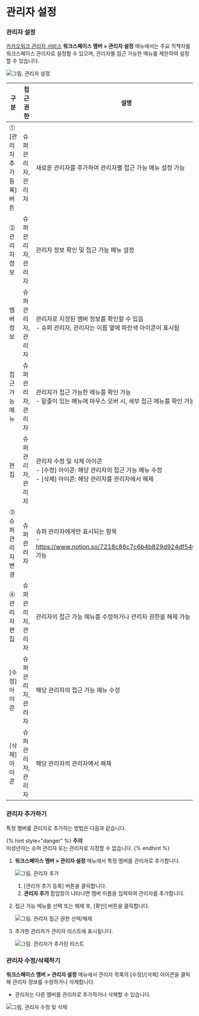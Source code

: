 # 관리자 설정

### 관리자 설정

[카카오워크 관리자 서비스](https://admin.kakaowork.com/) **워크스페이스 멤버 > 관리자 설정** 메뉴에서는 주요 직책자를 워크스페이스 관리자로 설정할 수 있으며, 관리자별 접근 가능한 메뉴를 제한하여 설정할 수 있습니다.

![그림. 관리자 설정](https://s3-us-west-2.amazonaws.com/secure.notion-static.com/11a92095-46a1-4be5-bd5e-c51593a8b4e1/%EA%B4%80%EB%A6%AC%EC%9E%90\_%EC%84%A4%EC%A0%95\_\(1\).png)

| 구분                | 접근 권한       | 설명                                                                                        |
| ----------------- | ----------- | ----------------------------------------------------------------------------------------- |
| ⓵ \[관리자 추가 등록] 버튼 | 슈퍼 관리자, 관리자 | 새로운 관리자를 추가하여 관리자별 접근 가능 메뉴 설정 가능                                                         |
| ⓶ 관리자 정보          | 슈퍼 관리자, 관리자 | 관리자 정보 확인 및 접근 가능 메뉴 설정                                                                   |
|      멤버 정보        | 슈퍼 관리자, 관리자 | <p>관리자로 지정된 멤버 정보를 확인할 수 있음<br>- 슈퍼 관리자, 관리자는 이름 옆에 파란색 아이콘이 표시됨</p>                      |
|      접근 가능 메뉴     | 슈퍼 관리자, 관리자 | <p>관리자가 접근 가능한 메뉴를 확인 가능<br>- 밑줄이 있는 메뉴에 마우스 오버 시, 세부 접근 메뉴를 확인 가능</p>                    |
|      편집           | 슈퍼 관리자, 관리자 | <p>관리자 수정 및 삭제 아이콘<br>- [수정] 아이콘: 해당 관리자의 접근 가능 메뉴 수정<br>- [삭제] 아이콘: 해당 관리자를 관리자에서 해제</p> |
| ⓷ 슈퍼관리자 변경        | 슈퍼 관리자      | <p>슈퍼 관리자에게만 표시되는 항목<br>- https://www.notion.so/7218c86c7c6b4b829d924df5469adcda 가능</p>   |
| ⓸ 관리자 편집          | 슈퍼 관리자, 관리자 | 관리자의 접근 가능 메뉴를 수정하거나 관리자 권한을 해제 가능                                                        |
|     \[수정] 아이콘     | 슈퍼 관리자, 관리자 | 해당 관리자의 접근 가능 메뉴 수정                                                                       |
|     \[삭제] 아이콘     | 슈퍼 관리자, 관리자 | 해당 관리자의 관리자에서 해제                                                                          |

### 관리자 추가하기

특정 멤버를 관리자로 추가하는 방법은 다음과 같습니다.

{% hint style="danger" %}
**주의**\
미성년자는 슈퍼 관리자 또는 관리자로 지정할 수 없습니다.
{% endhint %}

1.  **워크스페이스 멤버 > 관리자 설정** 메뉴에서 특정 멤버를 관리자로 추가합니다.

    ![그림. 관리자 추가](https://s3-us-west-2.amazonaws.com/secure.notion-static.com/a8ba8cd0-21c9-4653-9e1d-9ad085ea7d18/Untitled.png)

    1. \[관리자 추가 등록] 버튼을 클릭합니다.
    2. **관리자 추가** 팝업창이 나타나면 멤버 이름을 입력하여 관리자를 추가합니다.
2.  접근 가능 메뉴를 선택 또는 해제 후, \[확인] 버튼을 클릭합니다.

    ![그림. 관리자 접근 권한 선택/해제](https://s3-us-west-2.amazonaws.com/secure.notion-static.com/fddb6edc-997b-4bb8-947a-a6411e1bdd32/Untitled.png)
3.  추가한 관리자가 관리자 리스트에 표시됩니다.

    ![그림. 관리자가 추가된 리스트](https://s3-us-west-2.amazonaws.com/secure.notion-static.com/1dd89553-7b27-4238-a1d8-72cbddbe7ad4/Untitled.png)

### 관리자 수정/삭제하기

**워크스페이스 멤버 > 관리자 설정** 메뉴에서 관리자 목록의 \[수정]/\[삭제] 아이콘을 클릭해 관리자 정보를 수정하거나 삭제합니다.

* 관리자는 다른 멤버를 관리자로 추가하거나 삭제할 수 있습니다.

![그림. 관리자 수정 및 삭제](https://s3-us-west-2.amazonaws.com/secure.notion-static.com/f8a61aa3-f8c8-47b1-9566-44ad209d6abe/Untitled.png)

